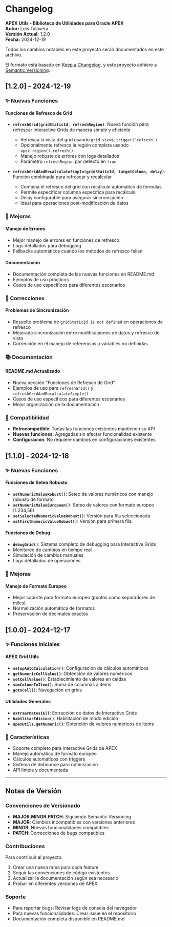 # Changelog

**APEX Utils - Biblioteca de Utilidades para Oracle APEX**  
**Autor:** Luis Talavera  
**Versión Actual:** 1.2.0  
**Fecha:** 2024-12-19

Todos los cambios notables en este proyecto serán documentados en este archivo.

El formato está basado en [Keep a Changelog](https://keepachangelog.com/es-ES/1.0.0/),
y este proyecto adhiere a [Semantic Versioning](https://semver.org/spec/v2.0.0.html).

## [1.2.0] - 2024-12-19

### ✨ Nuevas Funciones

#### Funciones de Refresco de Grid
- **`refreshGrid(gridStaticId, refreshRegion)`**: Nueva función para refrescar Interactive Grids de manera simple y eficiente
  - Refresca la vista del grid usando `grid.view$.trigger('refresh')`
  - Opcionalmente refresca la región completa usando `apex.region().refresh()`
  - Manejo robusto de errores con logs detallados
  - Parámetro `refreshRegion` por defecto en `true`

- **`refreshGridAndRecalculateSimple(gridStaticId, targetColumn, delay)`**: Función combinada para refrescar y recalcular
  - Combina el refresco del grid con recálculo automático de fórmulas
  - Permite especificar columna específica para recálculo
  - Delay configurable para asegurar sincronización
  - Ideal para operaciones post-modificación de datos

### 🔧 Mejoras

#### Manejo de Errores
- Mejor manejo de errores en funciones de refresco
- Logs detallados para debugging
- Fallbacks automáticos cuando los métodos de refresco fallan

#### Documentación
- Documentación completa de las nuevas funciones en README.md
- Ejemplos de uso prácticos
- Casos de uso específicos para diferentes escenarios

### 🐛 Correcciones

#### Problemas de Sincronización
- Resuelto problema de `gridStaticId is not defined` en operaciones de refresco
- Mejorada sincronización entre modificaciones de datos y refresco de vista
- Corrección en el manejo de referencias a variables no definidas

### 📚 Documentación

#### README.md Actualizado
- Nueva sección "Funciones de Refresco de Grid"
- Ejemplos de uso para `refreshGrid()` y `refreshGridAndRecalculateSimple()`
- Casos de uso específicos para diferentes escenarios
- Mejor organización de la documentación

### 🔄 Compatibilidad

- **Retrocompatible**: Todas las funciones existentes mantienen su API
- **Nuevas funciones**: Agregadas sin afectar funcionalidad existente
- **Configuración**: No requiere cambios en configuraciones existentes

## [1.1.0] - 2024-12-18

### ✨ Nuevas Funciones

#### Funciones de Seteo Robusto
- **`setNumericValueRobust()`**: Seteo de valores numéricos con manejo robusto de formato
- **`setNumericValueEuropean()`**: Seteo de valores con formato europeo (1.234,56)
- **`setSelectedNumericValueRobust()`**: Versión para fila seleccionada
- **`setFirstNumericValueRobust()`**: Versión para primera fila

#### Funciones de Debug
- **`debugGrid()`**: Sistema completo de debugging para Interactive Grids
- Monitoreo de cambios en tiempo real
- Simulación de cambios manuales
- Logs detallados de operaciones

### 🔧 Mejoras

#### Manejo de Formato Europeo
- Mejor soporte para formato europeo (puntos como separadores de miles)
- Normalización automática de formatos
- Preservación de decimales exactos

## [1.0.0] - 2024-12-17

### ✨ Funciones Iniciales

#### APEX Grid Utils
- **`setupAutoCalculation()`**: Configuración de cálculos automáticos
- **`getNumericCellValue()`**: Obtención de valores numéricos
- **`setCellValue()`**: Establecimiento de valores en celdas
- **`sumColumnToItem()`**: Suma de columnas a items
- **`gotoCell()`**: Navegación en grids

#### Utilidades Generales
- **`extraerDatosIG()`**: Extracción de datos de Interactive Grids
- **`habilitarEdicion()`**: Habilitación de modo edición
- **`apexUtils.getNumeric()`**: Obtención de valores numéricos de items

### 🔧 Características

- Soporte completo para Interactive Grids de APEX
- Manejo automático de formato europeo
- Cálculos automáticos con triggers
- Sistema de debounce para optimización
- API limpia y documentada

---

## Notas de Versión

### Convenciones de Versionado
- **MAJOR.MINOR.PATCH**: Siguiendo Semantic Versioning
- **MAJOR**: Cambios incompatibles con versiones anteriores
- **MINOR**: Nuevas funcionalidades compatibles
- **PATCH**: Correcciones de bugs compatibles

### Contribuciones
Para contribuir al proyecto:
1. Crear una nueva rama para cada feature
2. Seguir las convenciones de código existentes
3. Actualizar la documentación según sea necesario
4. Probar en diferentes versiones de APEX

### Soporte
- Para reportar bugs: Revisar logs de consola del navegador
- Para nuevas funcionalidades: Crear issue en el repositorio
- Documentación completa disponible en README.md 